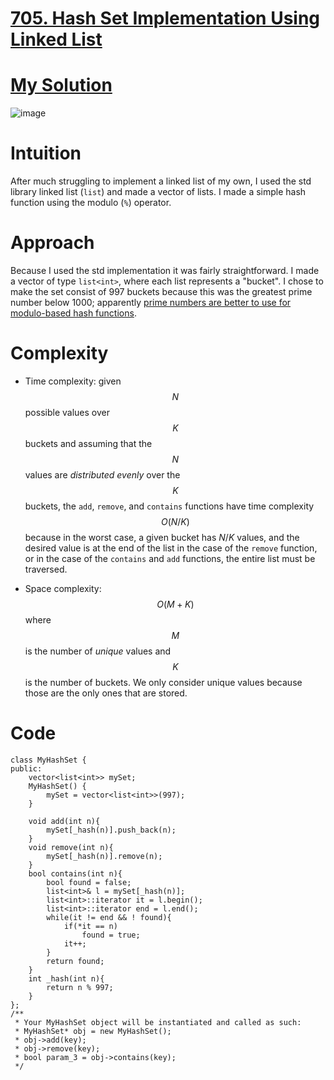 # [705. Hash Set Implementation Using Linked List](https://leetcode.com/problems/design-hashset/description/)
# [My Solution](https://leetcode.com/problems/design-hashset/solutions/2982073/c-solution-using-linked-list-and-modulo-operator/)

![image](https://user-images.githubusercontent.com/76566137/210188416-ebea415f-b647-4ba9-9462-6428cdb495aa.png)


# Intuition
After much struggling to implement a linked list of my own, I used the std library linked list (`list`) and made a vector of lists. I made a simple hash function using the modulo (`%`) operator.

# Approach
Because I used the std implementation it was fairly straightforward. I made a vector of type `list<int>`, where each list represents a "bucket". I chose to make the set consist of 997 buckets because this was the greatest prime number below 1000; apparently [prime numbers are better to use for modulo-based hash functions](https://computinglife.wordpress.com/2008/11/20/why-do-hash-functions-use-prime-numbers/).

# Complexity
- Time complexity: given $$N$$ possible values over $$K$$ buckets and assuming that the $$N$$ values are *distributed evenly* over the $$K$$ buckets, the `add`, `remove`, and `contains` functions have time complexity $$O(N/K)$$ because in the worst case, a given bucket has $N/K$ values, and the desired value is at the end of the list in the case of the `remove` function, or in the case of the `contains` and `add` functions, the entire list must be traversed.


- Space complexity:
$$O(M + K)$$ where $$M$$ is the number of *unique* values and $$K$$ is the number of buckets. We only consider unique values because those are the only ones that are stored.

# Code
```
class MyHashSet {
public:
    vector<list<int>> mySet;
    MyHashSet() { 
        mySet = vector<list<int>>(997);
    }

    void add(int n){
        mySet[_hash(n)].push_back(n);
    }
    void remove(int n){
        mySet[_hash(n)].remove(n);
    }
    bool contains(int n){
        bool found = false;
        list<int>& l = mySet[_hash(n)];
        list<int>::iterator it = l.begin();
        list<int>::iterator end = l.end();
        while(it != end && ! found){
            if(*it == n)
                found = true;
            it++;
        }
        return found;
    }
    int _hash(int n){
        return n % 997;
    }
};
/**
 * Your MyHashSet object will be instantiated and called as such:
 * MyHashSet* obj = new MyHashSet();
 * obj->add(key);
 * obj->remove(key);
 * bool param_3 = obj->contains(key);
 */
```
